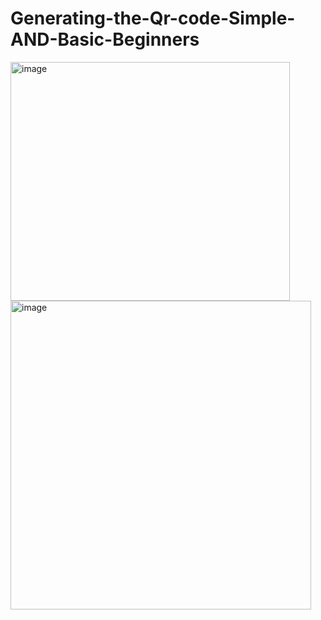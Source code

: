 # Generating-the-Qr-code-Simple-AND-Basic-Beginners
<img width="447" height="382" alt="image" src="https://github.com/user-attachments/assets/9bf6e252-2d5e-4eb5-8640-5f0f8fce6dd8" />
<img width="481" height="494" alt="image" src="https://github.com/user-attachments/assets/ff5a65f0-28e6-4fd6-8472-17bccc959c91" />

